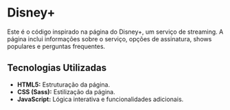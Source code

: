 # Disney+ 



Este é o código inspirado na página do Disney+, um serviço de streaming. A página inclui informações sobre o serviço, opções de assinatura, shows populares e perguntas frequentes.


## Tecnologias Utilizadas

- **HTML5:** Estruturação da página.
- **CSS (Sass):** Estilização da página.
- **JavaScript:** Lógica interativa e funcionalidades adicionais.


